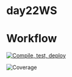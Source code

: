 # day22WS
# Workflow

[![Compile, test, deploy](https://github.com/tngye/day22WS/actions/workflows/main.yaml/badge.svg)](https://github.com/tngye/day22WS/actions/workflows/main.yaml)

![Coverage](https://dospaces.sgp1.digitaloceanspaces.com/coverage/day22WS/jacoco.png)



